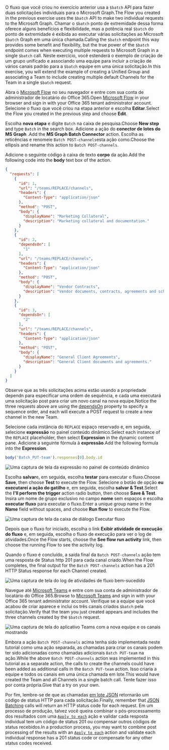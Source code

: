 <!-- markdownlint-disable MD002 MD041 -->

<span data-ttu-id="342d0-101">O fluxo que você criou no exercício anterior usa a `$batch` API para fazer duas solicitações individuais para o Microsoft Graph.</span><span class="sxs-lookup"><span data-stu-id="342d0-101">The Flow you created in the previous exercise uses the `$batch` API to make two individual requests to the Microsoft Graph.</span></span> <span data-ttu-id="342d0-102">Chamar o `$batch` ponto de extremidade dessa forma oferece alguns benefícios e flexibilidade, mas a potência real `$batch` do ponto de extremidade é exibida ao executar várias solicitações ao Microsoft `$batch` Graph em uma única chamada.</span><span class="sxs-lookup"><span data-stu-id="342d0-102">Calling the `$batch` endpoint this way provides some benefit and flexibility, but the true power of the `$batch` endpoint comes when executing multiple requests to Microsoft Graph in a single `$batch` call.</span></span> <span data-ttu-id="342d0-103">Neste exercício, você estenderá o exemplo de criação de um grupo unificado e associando uma equipe para incluir a criação de vários canais padrão para a `$batch` equipe em uma única solicitação.</span><span class="sxs-lookup"><span data-stu-id="342d0-103">In this exercise, you will extend the example of creating a Unified Group and associating a Team to include creating multiple default Channels for the Team in a single `$batch` request.</span></span>

<span data-ttu-id="342d0-104">Abra o [Microsoft Flow](https://flow.microsoft.com) no seu navegador e entre com sua conta de administrador de locatário do Office 365.</span><span class="sxs-lookup"><span data-stu-id="342d0-104">Open [Microsoft Flow](https://flow.microsoft.com) in your browser and sign in with your Office 365 tenant administrator account.</span></span> <span data-ttu-id="342d0-105">Selecione o fluxo que você criou na etapa anterior e escolha **Editar**.</span><span class="sxs-lookup"><span data-stu-id="342d0-105">Select the Flow you created in the previous step and choose **Edit**.</span></span>

<span data-ttu-id="342d0-106">Escolha **nova etapa** e digite `Batch` na caixa de pesquisa.</span><span class="sxs-lookup"><span data-stu-id="342d0-106">Choose **New step** and type `Batch` in the search box.</span></span> <span data-ttu-id="342d0-107">Adicione a ação do **conector de lotes do MS Graph** .</span><span class="sxs-lookup"><span data-stu-id="342d0-107">Add the **MS Graph Batch Connector** action.</span></span> <span data-ttu-id="342d0-108">Escolha as reticências e renomeie `Batch POST-channels`esta ação como.</span><span class="sxs-lookup"><span data-stu-id="342d0-108">Choose the ellipsis and rename this action to `Batch POST-channels`.</span></span>

<span data-ttu-id="342d0-109">Adicione o seguinte código à caixa de texto **corpo** da ação.</span><span class="sxs-lookup"><span data-stu-id="342d0-109">Add the following code into the **body** text box of the action.</span></span>

```json
{
  "requests": [
    {
      "id": 1,
      "url": "/teams/REPLACE/channels",
      "headers": {
        "Content-Type": "application/json"
      },
      "method": "POST",
      "body": {
        "displayName": "Marketing Collateral",
        "description": "Marketing collateral and documentation."
      }
    },
    {
      "id": 2,
      "dependsOn": [
        "1"
      ],
      "url": "/teams/REPLACE/channels",
      "headers": {
        "Content-Type": "application/json"
      },
      "method": "POST",
      "body": {
        "displayName": "Vendor Contracts",
        "description": "Vendor documents, contracts, agreements and schedules."
      }
    },
    {
      "id": 3,
      "dependsOn": [
        "2"
      ],
      "url": "/teams/REPLACE/channels",
      "headers": {
        "Content-Type": "application/json"
      },
      "method": "POST",
      "body": {
        "displayName": "General Client Agreements",
        "description": "General Client documents and agreements."
      }
    }
  ]
}
```

<span data-ttu-id="342d0-110">Observe que as três solicitações acima estão usando [](https://docs.microsoft.com/graph/json-batching#sequencing-requests-with-the-dependson-property) a propriedade dependn para especificar uma ordem de sequência, e cada uma executará uma solicitação post para criar um novo canal na nova equipe.</span><span class="sxs-lookup"><span data-stu-id="342d0-110">Notice the three requests above are using the [dependsOn](https://docs.microsoft.com/graph/json-batching#sequencing-requests-with-the-dependson-property) property to specify a sequence order, and each will execute a POST request to create a new channel in the new Team.</span></span>

<span data-ttu-id="342d0-111">Selecione cada instância do `REPLACE` espaço reservado e, em seguida, selecione **expressão** no painel conteúdo dinâmico.</span><span class="sxs-lookup"><span data-stu-id="342d0-111">Select each instance of the `REPLACE` placeholder, then select **Expression** in the dynamic content pane.</span></span> <span data-ttu-id="342d0-112">Adicione a seguinte fórmula à **expressão**.</span><span class="sxs-lookup"><span data-stu-id="342d0-112">Add the following formula into the **Expression**.</span></span>

```js
body('Batch_PUT-team').responses[0].body.id
```

![Uma captura de tela da expressão no painel de conteúdo dinâmico](./images/flow-channel1.png)

<span data-ttu-id="342d0-114">Escolha **salvar**e, em seguida, escolha **testar** para executar o fluxo.</span><span class="sxs-lookup"><span data-stu-id="342d0-114">Choose **Save**, then choose **Test** to execute the Flow.</span></span> <span data-ttu-id="342d0-115">Selecione o botão de opção **eu executarei a ação do gatilho** e, em seguida, escolha **salvar & Test**.</span><span class="sxs-lookup"><span data-stu-id="342d0-115">Select the **I'll perform the trigger** action radio button, then choose **Save & Test**.</span></span> <span data-ttu-id="342d0-116">Insira um nome de grupo exclusivo no campo **nome** sem espaços e escolha **executar fluxo** para executar o fluxo.</span><span class="sxs-lookup"><span data-stu-id="342d0-116">Enter a unique group name in the **Name** field without spaces, and choose **Run flow** to execute the Flow.</span></span>

![Uma captura de tela da caixa de diálogo Executar fluxo](./images/flow-channel3.png)

<span data-ttu-id="342d0-118">Depois que o fluxo for iniciado, escolha o link **Exibir atividade de execução do fluxo** e, em seguida, escolha o fluxo de execução para ver o log de atividades.</span><span class="sxs-lookup"><span data-stu-id="342d0-118">Once the Flow starts, choose the **See flow run activity** link, then choose the running Flow to see the activity log.</span></span>

<span data-ttu-id="342d0-119">Quando o fluxo é concluído, a saída final da `Batch POST-channels` ação tem uma resposta de Status http 201 para cada canal criado.</span><span class="sxs-lookup"><span data-stu-id="342d0-119">When the Flow completes, the final output for the `Batch POST-channels` action has a 201 HTTP Status response for each Channel created.</span></span>

![Uma captura de tela do log de atividades de fluxo bem-sucedido](./images/flow-channel2.png)

<span data-ttu-id="342d0-121">Navegue até [Microsoft Teams](https://teams.microsoft.com) e entre com sua conta de administrador de locatário do Office 365.</span><span class="sxs-lookup"><span data-stu-id="342d0-121">Browse to [Microsoft Teams](https://teams.microsoft.com) and sign in with your Office 365 tenant administrator account.</span></span> <span data-ttu-id="342d0-122">Verifique se a equipe que você acabou de criar aparece e inclui os três canais criados `$batch` pela solicitação.</span><span class="sxs-lookup"><span data-stu-id="342d0-122">Verify that the team you just created appears and includes the three channels created by the `$batch` request.</span></span>

![Uma captura de tela do aplicativo Teams com a nova equipe e os canais mostrando](./images/team-channels.png)

<span data-ttu-id="342d0-124">Embora a ação `Batch POST-channels` acima tenha sido implementada neste tutorial como uma ação separada, as chamadas para criar os canais podem ter sido adicionadas como chamadas adicionais `Batch PUT-team` na ação.</span><span class="sxs-lookup"><span data-stu-id="342d0-124">While the above `Batch POST-channels` action was implemented in this tutorial as a separate action, the calls to create the channels could have been added as additional calls in the `Batch PUT-team` action.</span></span> <span data-ttu-id="342d0-125">Isso criaria a equipe e todos os canais em uma única chamada em lote.</span><span class="sxs-lookup"><span data-stu-id="342d0-125">This would have created the Team and all Channels in a single batch call.</span></span> <span data-ttu-id="342d0-126">Tente fazer isso por conta própria.</span><span class="sxs-lookup"><span data-stu-id="342d0-126">Give that a try on your own.</span></span>

<span data-ttu-id="342d0-127">Por fim, lembre-se de que as chamadas [em lote JSON](https://docs.microsoft.com/graph/json-batching) retornarão um código de status HTTP para cada solicitação.</span><span class="sxs-lookup"><span data-stu-id="342d0-127">Finally, remember that [JSON Batching](https://docs.microsoft.com/graph/json-batching) calls will return an HTTP status code for each request.</span></span> <span data-ttu-id="342d0-128">Em um processo de produção, talvez você queira combinar o pós-processamento dos resultados com uma [`Apply to each`](https://docs.microsoft.com/flow/apply-to-each) ação e validar cada resposta individual tem um código de status 201 ou compensar outros códigos de status recebidos.</span><span class="sxs-lookup"><span data-stu-id="342d0-128">In a production process, you may want to combine post processing of the results with an [`Apply to each`](https://docs.microsoft.com/flow/apply-to-each) action and validate each individual response has a 201 status code or compensate for any other status codes received.</span></span>